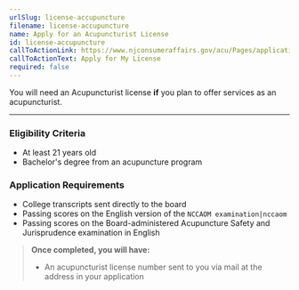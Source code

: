 ```yaml
---
urlSlug: license-accupuncture
filename: license-accupuncture
name: Apply for an Acupuncturist License
id: license-accupuncture
callToActionLink: https://www.njconsumeraffairs.gov/acu/Pages/applications.aspx
callToActionText: Apply for My License
required: false
---
```

You will need an Acupuncturist license **if** you plan to offer services as an acupuncturist. 

- - -
### Eligibility Criteria
- At least 21 years old
- Bachelor's degree from an acupuncture program

### Application Requirements
- College transcripts sent directly to the board 
- Passing scores on the English version of the  `NCCAOM examination|nccaom`
- Passing scores on the Board-administered Acupuncture Safety and Jurisprudence examination in English 

>**Once completed, you will have:**
>- An acupuncturist license number sent to you via mail at the address in your application